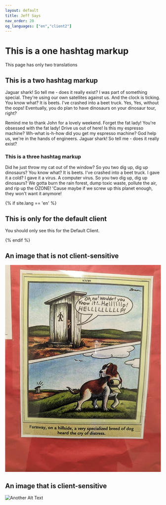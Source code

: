```yaml
---
layout: default
title: Jeff Says
nav_order: 20
og_languages: ["en","client2"]
---
```


# This is a one hashtag markup

This page has only two translations

## This is a two hashtag markup

Jaguar shark! So tell me - does it really exist? I was part of something special. They're using our own satellites against us. And the clock is ticking. You know what? It is beets. I've crashed into a beet truck. Yes, Yes, without the oops! Eventually, you do plan to have dinosaurs on your dinosaur tour, right?

Remind me to thank John for a lovely weekend. Forget the fat lady! You're obsessed with the fat lady! Drive us out of here! Is this my espresso machine? Wh-what is-h-how did you get my espresso machine? God help us, we're in the hands of engineers. Jaguar shark! So tell me - does it really exist?

### This is a three hashtag markup

Did he just throw my cat out of the window? So you two dig up, dig up dinosaurs? You know what? It is beets. I've crashed into a beet truck. I gave it a cold? I gave it a virus. A computer virus. So you two dig up, dig up dinosaurs? We gotta burn the rain forest, dump toxic waste, pollute the air, and rip up the OZONE! 'Cause maybe if we screw up this planet enough, they won't want it anymore!

{% if site.lang == 'en' %}

## This is only for the default client ##

You should only see this for the Default Client.

{% endif %}

## An image that is not client-sensitive

![Alt Text](/images/for-stan.jpg)

## An image that is client-sensitive

![Another Alt Text](/images/client-image-{{site.lang}}.jpg)